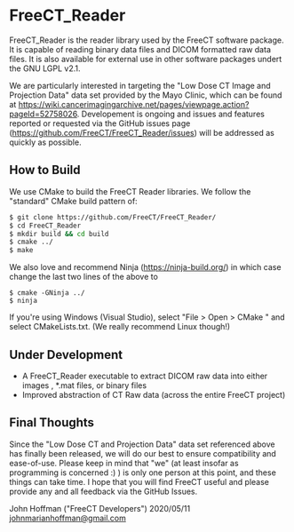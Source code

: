 # FreeCT_Reader

FreeCT_Reader is the reader library used by the FreeCT software package.  It is capable of reading binary data files and DICOM formatted raw data files.  It is also available for external use in other software packages undert the GNU LGPL v2.1.

We are particularly interested in targeting the "Low Dose CT Image and Projection Data" data set provided by the Mayo Clinic, which can be found at https://wiki.cancerimagingarchive.net/pages/viewpage.action?pageId=52758026.  Developement is ongoing and issues and features reported or requested via the GitHub issues page (https://github.com/FreeCT/FreeCT_Reader/issues) will be addressed as quickly as possible.

## How to Build

We use CMake to build the FreeCT Reader libraries.  We follow the "standard" CMake build pattern of:

``` bash
$ git clone https://github.com/FreeCT/FreeCT_Reader/
$ cd FreeCT_Reader
$ mkdir build && cd build
$ cmake ../
$ make
```

We also love and recommend Ninja (https://ninja-build.org/) in which case change the last two lines of the above to
```
$ cmake -GNinja ../
$ ninja
```

If you're using Windows (Visual Studio), select "File > Open > CMake " and select CMakeLists.txt.  (We really recommend Linux though!)

## Under Development
* A FreeCT_Reader executable to extract DICOM raw data into either images , *.mat files, or binary files
* Improved abstraction of CT Raw data (across the entire FreeCT project)

## Final Thoughts
Since the "Low Dose CT and Projection Data" data set referenced above has finally been released, we will do our best to ensure compatibility and ease-of-use.  Please keep in mind that "we" (at least insofar as programming is concerned :) ) is only one person at this point, and these things can take time.  I hope that you will find FreeCT useful and please provide any and all feedback via the GitHub Issues.

John Hoffman ("FreeCT Developers") 
2020/05/11 
johnmarianhoffman@gmail.com